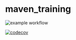 # maven_training

![example workflow](https://github.com/clementlebas/maven_training/actions/workflows/build/badge.svg)

[![codecov](https://codecov.io/gh/clementlebas/maven_training/branch/main/graph/badge.svg?token=83L2QGGCGU)](https://codecov.io/gh/clementlebas/maven_training)
